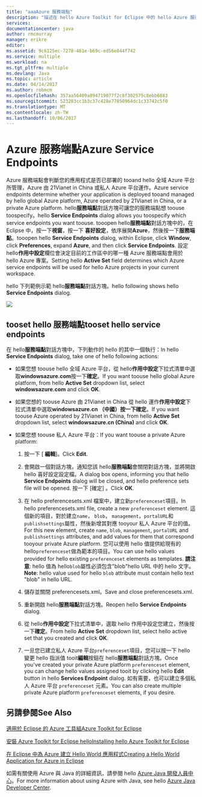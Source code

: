 ```yaml
---
title: "aaaAzure 服務端點"
description: "描述在 hello Azure Toolkit for Eclipse 中的 hello Azure 服務端點設定。"
services: 
documentationcenter: java
author: rmcmurray
manager: erikre
editor: 
ms.assetid: 9c6125ec-7278-461e-b69c-ed56e844f742
ms.service: multiple
ms.workload: na
ms.tgt_pltfrm: multiple
ms.devlang: Java
ms.topic: article
ms.date: 04/14/2017
ms.author: robmcm
ms.openlocfilehash: 357aa56409a894719077f2c8f302575c8ebb6883
ms.sourcegitcommit: 523283cc1b3c37c428e77850964dc1c33742c5f0
ms.translationtype: MT
ms.contentlocale: zh-TW
ms.lasthandoff: 10/06/2017
---
```

# <a name="azure-service-endpoints"></a><span data-ttu-id="26b16-103">Azure 服務端點</span><span class="sxs-lookup"><span data-stu-id="26b16-103">Azure Service Endpoints</span></span>
<span data-ttu-id="26b16-104">Azure 服務端點會判斷您的應用程式是否已部署的 tooand hello 全域 Azure 平台所管理，Azure 由 21Vianet in China 或私人 Azure 平台運作。</span><span class="sxs-lookup"><span data-stu-id="26b16-104">Azure service endpoints determine whether your application is deployed tooand managed by hello global Azure platform, Azure operated by 21Vianet in China, or a private Azure platform.</span></span> <span data-ttu-id="26b16-105">hello**服務端點**對話方塊可讓您的服務端點想 toouse toospecify。</span><span class="sxs-lookup"><span data-stu-id="26b16-105">hello **Service Endpoints** dialog allows you toospecify which service endpoints you want toouse.</span></span> <span data-ttu-id="26b16-106">tooopen hello**服務端點**對話方塊中的，在 Eclipse 中，按一下**視窗**，按一下 **喜好設定**，依序展開**Azure**，然後按一下**服務端點**。</span><span class="sxs-lookup"><span data-stu-id="26b16-106">tooopen hello **Service Endpoints** dialog, within Eclipse, click **Window**, click **Preferences**, expand **Azure**, and then click **Service Endpoints**.</span></span> <span data-ttu-id="26b16-107">設定 hello**作用中設定**欄位會決定目前的工作區中的哪一種 Azure 服務端點會用於 hello Azure 專案。</span><span class="sxs-lookup"><span data-stu-id="26b16-107">Setting hello **Active Set** field determines which Azure service endpoints will be used for hello Azure projects in your current workspace.</span></span>

<span data-ttu-id="26b16-108">hello 下列範例示範 hello**服務端點**對話方塊。</span><span class="sxs-lookup"><span data-stu-id="26b16-108">hello following shows hello **Service Endpoints** dialog.</span></span>

![][ic719493]

## <a name="tooset-hello-service-endpoints"></a><span data-ttu-id="26b16-109">tooset hello 服務端點</span><span class="sxs-lookup"><span data-stu-id="26b16-109">tooset hello service endpoints</span></span>
<span data-ttu-id="26b16-110">在 hello**服務端點**對話方塊中，下列動作的 hello 的其中一個執行：</span><span class="sxs-lookup"><span data-stu-id="26b16-110">In hello **Service Endpoints** dialog, take one of hello following actions:</span></span>

* <span data-ttu-id="26b16-111">如果您想 toouse hello 全域 Azure 平台，從 hello**作用中設定**下拉式清單中選取**windowsazure.com**按一下**確定**。</span><span class="sxs-lookup"><span data-stu-id="26b16-111">If you want toouse hello global Azure platform, from hello **Active Set** dropdown list, select **windowsazure.com** and click **OK**.</span></span>

* <span data-ttu-id="26b16-112">如果您想的 toouse Azure 由 21Vianet in China 從 hello 運作**作用中設定**下拉式清單中選取**windowsazure.cn （中國）**按一下**確定**。</span><span class="sxs-lookup"><span data-stu-id="26b16-112">If you want toouse Azure operated by 21Vianet in China, from hello **Active Set** dropdown list, select **windowsazure.cn (China)** and click **OK**.</span></span>

* <span data-ttu-id="26b16-113">如果您想 toouse 私人 Azure 平台：</span><span class="sxs-lookup"><span data-stu-id="26b16-113">If you want toouse a private Azure platform:</span></span>

  1. <span data-ttu-id="26b16-114">按一下 [ **編輯**]。</span><span class="sxs-lookup"><span data-stu-id="26b16-114">Click **Edit**.</span></span>

  2. <span data-ttu-id="26b16-115">會開啟一個對話方塊，通知您該 hello**服務端點**會關閉對話方塊，並將開啟 hello 喜好設定設定檔。</span><span class="sxs-lookup"><span data-stu-id="26b16-115">A dialog box opens, informing you that hello **Service Endpoints** dialog will be closed, and hello preference sets file will be opened.</span></span> <span data-ttu-id="26b16-116">按一下 [確定] 。</span><span class="sxs-lookup"><span data-stu-id="26b16-116">Click **OK**.</span></span>

  3. <span data-ttu-id="26b16-117">在 hello preferencesets.xml 檔案中，建立新`preferenceset`項目。</span><span class="sxs-lookup"><span data-stu-id="26b16-117">In hello preferencesets.xml file, create a new `preferenceset` element.</span></span> <span data-ttu-id="26b16-118">這個新的項目，對於建立`name`， `blob`， `management`，`portalURL`和`publishsettings`屬性，然後新增其對應 tooyour 私人 Azure 平台的值。</span><span class="sxs-lookup"><span data-stu-id="26b16-118">For this new element, create `name`, `blob`, `management`, `portalURL` and `publishsettings` attributes, and add values for them that correspond tooyour private Azure platform.</span></span> <span data-ttu-id="26b16-119">您可以使用 hello 值提供給現有的 hello`preferenceset`做為範本的項目。</span><span class="sxs-lookup"><span data-stu-id="26b16-119">You can use hello values provided for hello existing `preferenceset` elements as templates.</span></span> <span data-ttu-id="26b16-120">**請注意**: hello 值為 hello`blob`屬性必須包含"blob"hello URL 中的 hello 文字。</span><span class="sxs-lookup"><span data-stu-id="26b16-120">**Note**: hello value used for hello `blob` attribute must contain hello text "blob" in hello URL.</span></span>

  4. <span data-ttu-id="26b16-121">儲存並關閉 preferencesets.xml。</span><span class="sxs-lookup"><span data-stu-id="26b16-121">Save and close preferencesets.xml.</span></span>

  5. <span data-ttu-id="26b16-122">重新開啟 hello**服務端點**對話方塊。</span><span class="sxs-lookup"><span data-stu-id="26b16-122">Reopen hello **Service Endpoints** dialog.</span></span>

  6. <span data-ttu-id="26b16-123">從 hello**作用中設定**下拉式清單中，選取 hello 作用中設定您建立，然後按一下**確定**。</span><span class="sxs-lookup"><span data-stu-id="26b16-123">From hello **Active Set** dropdown list, select hello active set that you created and click **OK**.</span></span>

  7. <span data-ttu-id="26b16-124">一旦您已建立私人 Azure 平台`preferenceset`項目，您可以按一下 hello 變更 hello 指派值 tooit**編輯**按鈕在 hello**服務端點**對話方塊。</span><span class="sxs-lookup"><span data-stu-id="26b16-124">Once you've created your private Azure platform `preferenceset` element, you can change hello values assigned tooit by clicking hello **Edit** button in hello **Services Endpoint** dialog.</span></span> <span data-ttu-id="26b16-125">如有需要，也可以建立多個私人 Azure 平台 `preferenceset` 元素。</span><span class="sxs-lookup"><span data-stu-id="26b16-125">You can also create multiple private Azure platform `preferenceset` elements, if you desire.</span></span>

## <a name="see-also"></a><span data-ttu-id="26b16-126">另請參閱</span><span class="sxs-lookup"><span data-stu-id="26b16-126">See Also</span></span>
<span data-ttu-id="26b16-127">[適用於 Eclipse 的 Azure 工具組][Azure Toolkit for Eclipse]</span><span class="sxs-lookup"><span data-stu-id="26b16-127">[Azure Toolkit for Eclipse][Azure Toolkit for Eclipse]</span></span>

<span data-ttu-id="26b16-128">[安裝 Azure Toolkit for Eclipse hello][Installing hello Azure Toolkit for Eclipse]</span><span class="sxs-lookup"><span data-stu-id="26b16-128">[Installing hello Azure Toolkit for Eclipse][Installing hello Azure Toolkit for Eclipse]</span></span> 

<span data-ttu-id="26b16-129">[在 Eclipse 中為 Azure 建立 Hello World 應用程式][Creating a Hello World Application for Azure in Eclipse]</span><span class="sxs-lookup"><span data-stu-id="26b16-129">[Creating a Hello World Application for Azure in Eclipse][Creating a Hello World Application for Azure in Eclipse]</span></span>

<span data-ttu-id="26b16-130">如需有關使用 Azure 與 Java 的詳細資訊，請參閱 hello [Azure Java 開發人員中心][Azure Java Developer Center]。</span><span class="sxs-lookup"><span data-stu-id="26b16-130">For more information about using Azure with Java, see hello [Azure Java Developer Center][Azure Java Developer Center].</span></span>

<!-- URL List -->

[Azure Java Developer Center]: http://go.microsoft.com/fwlink/?LinkID=699547
[Azure Toolkit for Eclipse]: http://go.microsoft.com/fwlink/?LinkID=699529
[Creating a Hello World Application for Azure in Eclipse]: http://go.microsoft.com/fwlink/?LinkID=699533
[Installing hello Azure Toolkit for Eclipse]: http://go.microsoft.com/fwlink/?LinkId=699546

<!-- IMG List -->

[ic719493]: ./media/azure-toolkit-for-eclipse-azure-service-endpoints/ic719493.png

<!-- Legacy MSDN URL = https://msdn.microsoft.com/library/azure/dn268600.aspx -->
